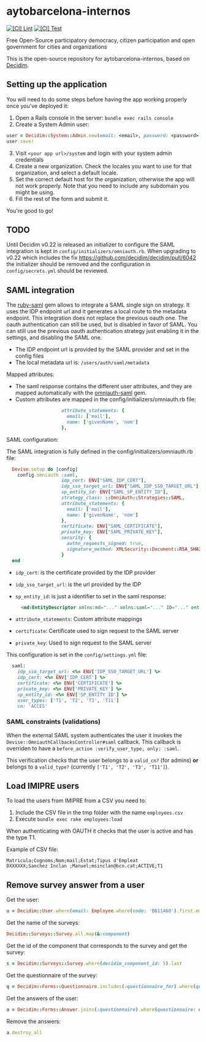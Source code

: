 # aytobarcelona-internos

[![[CI] Lint](https://github.com/AjuntamentdeBarcelona/aytobarcelona-internos/actions/workflows/lint.yml/badge.svg)](https://github.com/AjuntamentdeBarcelona/aytobarcelona-internos/actions/workflows/lint.yml)
[![[CI] Test](https://github.com/AjuntamentdeBarcelona/aytobarcelona-internos/actions/workflows/test.yml/badge.svg)](https://github.com/AjuntamentdeBarcelona/aytobarcelona-internos/actions/workflows/test.yml)

Free Open-Source participatory democracy, citizen participation and open government for cities and organizations

This is the open-source repository for aytobarcelona-internos, based on [Decidim](https://github.com/decidim/decidim).

## Setting up the application

You will need to do some steps before having the app working properly once you've deployed it:

1. Open a Rails console in the server: `bundle exec rails console`
2. Create a System Admin user:

```ruby
user = Decidim::System::Admin.new(email: <email>, password: <password>, password_confirmation: <password>)
user.save!
```

3. Visit `<your app url>/system` and login with your system admin credentials
4. Create a new organization. Check the locales you want to use for that organization, and select a default locale.
5. Set the correct default host for the organization, otherwise the app will not work properly. Note that you need to include any subdomain you might be using.
6. Fill the rest of the form and submit it.

You're good to go!

## TODO

Until Decidim v0.22 is released an initializer to configure the SAML integration is kept in `config/initializers/omniauth.rb`.
When upgrading to v0.22 which includes the fix https://github.com/decidim/decidim/pull/6042 the initializer should be removed and the configuration in `config/secrets.yml` should be reviewed.

## SAML integration

The [ruby-saml](https://github.com/onelogin/ruby-saml) gem allows to integrate a SAML single sign on strategy.
It uses the IDP endpoint url and it generates a local route to the metadata endpoint.
This integration does not replace the previous oauth one. The oauth authentication can still be used, but is disabled in favor of SAML.
You can still use the previous oauth authentication strategy just enabling it in the settings, and disabling the SAML one.

- The IDP endpoint url is provided by the SAML provider and set in the config files
- The local metadata url is: `/users/auth/saml/metadata`

Mapped attributes:

- The saml response contains the different user attributes, and they are mapped automatically with the [omniauth-saml](https://github.com/omniauth/omniauth-saml) gem.
- Custom attributes are mapped in the config/initializers/omniauth.rb file:

```ruby
                    attribute_statements: {
                      email: ['mail'],
                      name: ['givenName', 'nom']
                    },
```

SAML configuration:

The SAML integration is fully defined in the config/initializers/omniauth.rb file:

```ruby
  Devise.setup do |config|
    config.omniauth :saml,
                    idp_cert: ENV["SAML_IDP_CERT"],
                    idp_sso_target_url: ENV["SAML_IDP_SSO_TARGET_URL"],
                    sp_entity_id: ENV["SAML_SP_ENTITY_ID"],
                    strategy_class: ::OmniAuth::Strategies::SAML,
                    attribute_statements: {
                      email: ['mail'],
                      name: ['givenName', 'nom']
                    },
                    certificate: ENV["SAML_CERTIFICATE"],
                    private_key: ENV["SAML_PRIVATE_KEY"],
                    security: {
                      authn_requests_signed: true,
                      signature_method: XMLSecurity::Document::RSA_SHA256
                    }
  end
```

- `idp_cert`: is the certificate provided by the IDP provider
- `idp_sso_target_url`: is the url provided by the IDP
- `sp_entity_id`: is just a identifier to set in the saml response:

  ```html
    <md:EntityDescriptor xmlns:md="..." xmlns:saml="..." ID="..." entityID="https://decidim.ajuntament.bcn/">
  ```

- `attribute_statements`: Custom attribute mappings
- `certificate`: Certificate used to sign request to the SAML server
- `private_key`: Used to sign request to the SAML server

This configuration is set in the `config/settings.yml` file:

```ruby
  saml:
    idp_sso_target_url: <%= ENV['IDP_SSO_TARGET_URL'] %>
    idp_cert: <%= ENV['IDP_CERT'] %>
    certificate: <%= ENV['CERTIFICATE'] %>
    private_key: <%= ENV['PRIVATE_KEY'] %>
    sp_entity_id: <%= ENV['SP_ENTITY_ID'] %>
    user_types: ['T1', 'T2', 'T3', 'T11']
    cn: 'ACCES'
```

### SAML constraints (validations)

When the external SAML system authenticates the user it invokes the `Devise::OmniauthCallbacksController#saml` callback. This callback is overriden to have a `before_action :verify_user_type, only: :saml`.

This verification checks that the user belongs to a `valid_cn?` (for admins) **or** belongs to a `valid_type?` (currently `['T1', 'T2', 'T3', 'T11']`).

## Load IMIPRE users

To load the users from IMIPRE from a CSV you need to:

1. Include the CSV file in the tmp folder with the name `employees.csv`
2. Execute `bundle exec rake employees:load`

When authenticating with OAUTH it checks that the user is active and has the type T1.

Example of CSV file:

```csv
Matricula;Cognoms;Nom;mail;Estat;Tipus d'Empleat
DXXXXXX;Sanchez Inclan ;Manuel;msinclan@bcn.cat;ACTIVE;T1
```

## Remove survey answer from a user

Get the user:

```ruby
u = Decidim::User.where(email: Employee.where(code: 'B611460').first.email).first
```

Get the name of the surveys:

```ruby
Decidim::Surveys::Survey.all.map(&:component)
```

Get the id of the component that corresponds to the survey and get the survey:

```ruby
s = Decidim::Surveys::Survey.where(decidim_component_id: 5).last
```

Get the questionnaire of the survey:

```ruby
q = Decidim::Forms::Questionnaire.includes(:questionnaire_for).where(questionnaire_for: s)
```

Get the answers of the user:

```ruby
a = Decidim::Forms::Answer.joins(:questionnaire).where(questionnaire: q).where(decidim_user_id: u.id)
```

Remove the answers:

```ruby
a.destroy_all
```
